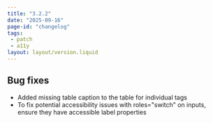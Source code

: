 ```yaml
---
title: "3.2.2"
date: "2025-09-16"
page-id: "changelog"
tags: 
 - patch
 - a11y
layout: layout/version.liquid
---
```

## Bug fixes
- Added missing table caption to the table for individual tags
- To fix potential accessibility issues with roles="switch" on inputs, ensure they have accessible label properties